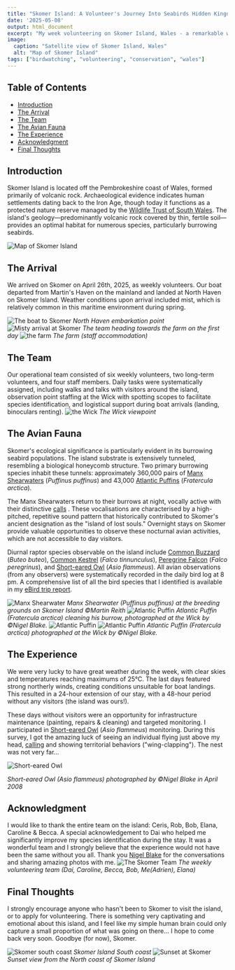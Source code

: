 ```yaml
---
title: "Skomer Island: A Volunteer's Journey Into Seabirds Hidden Kingdom"
date: '2025-05-08'
output: html_document
excerpt: "My week volunteering on Skomer Island, Wales - a remarkable wildlife sanctuary home to 360,000 pairs of Manx Shearwaters and 43,000 Atlantic Puffins, including encounters with birds of prey."
image:
  caption: "Satellite view of Skomer Island, Wales"
  alt: "Map of Skomer Island"
tags: ["birdwatching", "volunteering", "conservation", "wales"]
---
```


## Table of Contents
- [Introduction](#introduction)
- [The Arrival](#the-arrival)
- [The Team](#the-team)
- [The Avian Fauna](#the-avian-fauna)
- [The Experience](#the-experience)
- [Acknowledgment](#acknowledgment)
- [Final Thoughts](#final-thoughts)

## Introduction
Skomer Island is located off the Pembrokeshire coast of Wales, formed primarily of volcanic rock. Archaeological evidence indicates human settlements dating back to the Iron Age, though today it functions as a protected nature reserve managed by the [Wildlife Trust of South Wales](https://www.welshwildlife.org/). The island's geology—predominantly volcanic rock covered by thin, fertile soil—provides an optimal habitat for numerous species, particularly burrowing seabirds.

![Map of Skomer Island](featured.png)

## The Arrival
We arrived on Skomer on April 26th, 2025, as weekly volunteers. Our boat departed from Martin's Haven on the mainland and landed at North Haven on Skomer Island. Weather conditions upon arrival included mist, which is relatively common in this maritime environment during spring.

![The boat to Skomer](boat.jpg)
*North Haven embarkation point*
![Misty arrival at Skomer](mist.jpg)
*The team heading towards the farm on the first day*
![the farm](the_farm.jpg)
*The farm (staff accommodation)*


## The Team
Our operational team consisted of six weekly volunteers, two long-term volunteers, and four staff members. Daily tasks were systematically assigned, including walks and talks with visitors around the island, observation point staffing at the Wick with spotting scopes to facilitate species identification, and logistical support during boat arrivals (landing, binoculars renting).
![the Wick](the_wick.jpg)
*The Wick viewpoint*

## The Avian Fauna
Skomer's ecological significance is particularly evident in its burrowing seabird populations. The island substrate is extensively tunneled, resembling a biological honeycomb structure. Two primary burrowing species inhabit these tunnels: approximately 360,000 pairs of [Manx Shearwaters](https://ebird.org/species/manshe) (*Puffinus puffinus*) and 43,000 [Atlantic Puffins](https://ebird.org/species/atlpuf) (*Fratercula arctica*).

The Manx Shearwaters return to their burrows at night, vocally active with their distinctive [calls](https://macaulaylibrary.org/asset/235543) . These vocalisations are characterised by a high-pitched, repetitive sound pattern that historically contributed to Skomer's ancient designation as the "island of lost souls." Overnight stays on Skomer provide valuable opportunities to observe these nocturnal avian activities, which are not accessible to day visitors.

Diurnal raptor species observable on the island include [Common Buzzard](https://ebird.org/species/combuz1?siteLanguage=en_GB#:~:text=Common%20Buzzard%20Buteo%20buteo&text=Commonest%20large%20hawk%20in%20many,especially%20moorland%20and%20rough%20grassland.) (*Buteo buteo*), [Common Kestrel](https://ebird.org/species/eurkes) (*Falco tinnunculus*), [Peregrine Falcon](https://ebird.org/species/perfal) (*Falco peregrinus*), and [Short-eared Owl](https://ebird.org/species/sheowl) (*Asio flammeus*). All avian observations (from any observers) were systematically recorded in the daily bird log at 8 pm. A comprehensive list of all the bird species that I identified is available in my [eBird trip report](https://ebird.org/tripreport/360210).

![Manx Shearwater](Manx_Shearwater_MR.jpg)
*Manx Shearwater (Puffinus puffinus) at the breeding grounds on Skomer Island ©Martin Reith*
![Atlantic Puffin](Puffin_NB.jpg)
*Atlantic Puffin (Fratercula arctica) cleaning his burrow, photographed at the Wick by ©Nigel Blake.*
![Atlantic Puffin](puffin_pair.jpg)
![Atlantic Puffin](puffin2_NB.jpg)
*Atlantic Puffin (Fratercula arctica) photographed at the Wick by ©Nigel Blake.*



## The Experience
We were very lucky to have great weather during the week, with clear skies and temperatures reaching maximums of 25°C. The last days featured strong northerly winds, creating conditions unsuitable for boat landings. This resulted in a 24-hour extension of our stay, with a 48-hour period without any visitors (the island was ours!).

These days without visitors were an opportunity for infrastructure maintenance (painting, repairs & cleaning) and targeted monitoring. I participated in [Short-eared Owl](https://ebird.org/species/sheowl) (*Asio flammeus*) monitoring. During this survey, I got the amazing luck of seeing an individual flying just above my head, [calling](https://macaulaylibrary.org/asset/139759261) and showing territorial behaviors ("wing-clapping"). The nest was not very far...

![Short-eared Owl](short-eared_owl_NB.jpg)

*Short-eared Owl (Asio flammeus) photographed by ©Nigel Blake in April 2008*

## Acknowledgment
I would like to thank the entire team on the island: Ceris, Rob, Bob, Elana, Caroline & Becca.
A special acknowledgement to Dai who helped me significantly improve my species identification during the stay. It was a wonderful team and I strongly believe that the experience would not have been the same without you all.
Thank you [Nigel Blake](http://www.nigelblake.co.uk/) for the conversations and sharing amazing photos with me.
![The Skomer Team](the_team.jpg)
*The weekly volunteering team (Dai, Caroline, Becca, Bob, Me(Adrien), Elana)*

## Final Thoughts
I strongly encourage anyone who hasn't been to Skomer to visit the island, or to apply for volunteering. There is something very captivating and emotional about this island, and I feel like my simple human brain could only capture a small proportion of what was going on there... I hope to come back very soon. Goodbye (for now), Skomer.

![Skomer south coast](skomer.jpg)
*Skomer Island South coast*
![Sunset at Skomer](skomer_sunset.jpg)
*Sunset view from the North coast of Skomer Island*

